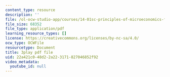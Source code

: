 ```yaml
---
content_type: resource
description: ''
file: /ol-ocw-studio-app/courses/14-01sc-principles-of-microeconomics-fall-2011/22a421c048d22a223171827046852f92_Q4iKuKAjzK0.pdf
file_size: 68352
file_type: application/pdf
learning_resource_types: []
license: https://creativecommons.org/licenses/by-nc-sa/4.0/
ocw_type: OCWFile
resourcetype: Document
title: 3play pdf file
uid: 22a421c0-48d2-2a22-3171-827046852f92
video_metadata:
  youtube_id: null
---
```

